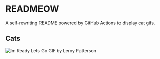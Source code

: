 # READMEOW

A self-rewriting README powered by GitHub Actions to display cat gifs.

## Cats

![Im Ready Lets Go GIF by Leroy Patterson](https://media0.giphy.com/media/CjmvTCZf2U3p09Cn0h/200.gif?cid=9acd02dayjat9c4syjbm4i66juzb9wyhn41pw3h4v4q4el8c&ep=v1_gifs_search&rid=200.gif&ct=g)
